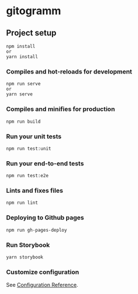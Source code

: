 # gitogramm

## Project setup
```
npm install
or
yarn install
```

### Compiles and hot-reloads for development
```
npm run serve
or
yarn serve
```

### Compiles and minifies for production
```
npm run build
```

### Run your unit tests
```
npm run test:unit
```

### Run your end-to-end tests
```
npm run test:e2e
```

### Lints and fixes files
```
npm run lint
```

### Deploying to Github pages
```
npm run gh-pages-deploy
```

### Run Storybook
```
yarn storybook
```

### Customize configuration
See [Configuration Reference](https://cli.vuejs.org/config/).
